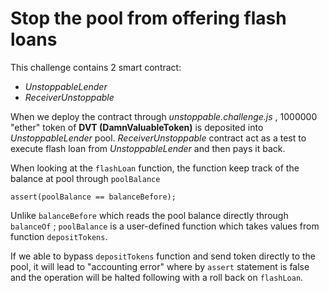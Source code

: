 # Stop the pool from offering flash loans

This challenge contains 2 smart contract:
- *UnstoppableLender*
- *ReceiverUnstoppable*

When we deploy the contract through *unstoppable.challenge.js* , 1000000 "ether" token of **DVT (DamnValuableToken)** is deposited into *UnstoppableLender* pool. *ReceiverUnstoppable* contract act as a test to execute flash loan from *UnstoppableLender* and then pays it back.

When looking at the `flashLoan` function, the function keep track of the balance at pool through `poolBalance`
```
assert(poolBalance == balanceBefore);
```
Unlike `balanceBefore` which reads the pool balance directly through `balanceOf` ; `poolBalance` is a user-defined function which takes values from function `depositTokens`.

If we able to bypass `depositTokens` function and send token directly to the pool, it will lead to "accounting error" where by `assert` statement is false and the operation will be halted following with a roll back on `flashLoan`.